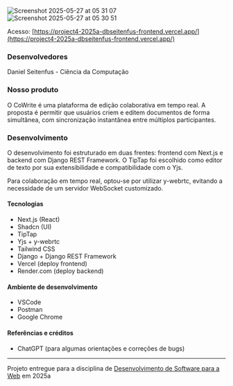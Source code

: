 
![Screenshot 2025-05-27 at 05 31 07](https://github.com/user-attachments/assets/ecc57977-e15d-4d14-9e18-403e74683140)
![Screenshot 2025-05-27 at 05 30 51](https://github.com/user-attachments/assets/00873d4c-90e1-4d83-8c9e-4f00de6ef711)

Acesso: [https://project4-2025a-dbseitenfus-frontend.vercel.app/](https://project4-2025a-dbseitenfus-frontend.vercel.app/)

### Desenvolvedores

Daniel Seitenfus - Ciência da Computação

### Nosso produto

O CoWrite é uma plataforma de edição colaborativa em tempo real. A proposta é permitir que usuários criem e editem documentos de forma simultânea, com sincronização instantânea entre múltiplos participantes.


### Desenvolvimento

O desenvolvimento foi estruturado em duas frentes: frontend com Next.js e backend com Django REST Framework. O TipTap foi escolhido como editor de texto por sua extensibilidade e compatibilidade com o Yjs.

Para colaboração em tempo real, optou-se por utilizar y-webrtc, evitando a necessidade de um servidor WebSocket customizado.

#### Tecnologias

- Next.js (React)
- Shadcn (UI)
- TipTap
-	Yjs + y-webrtc 
-	Tailwind CSS
- Django + Django REST Framework
-	Vercel (deploy frontend)
-	Render.com (deploy backend)

#### Ambiente de desenvolvimento

- VSCode
- Postman
- Google Chrome

#### Referências e créditos

- ChatGPT (para algumas orientações e correções de bugs)

---
Projeto entregue para a disciplina de [Desenvolvimento de Software para a Web](http://github.com/andreainfufsm/elc1090-2025a) em 2025a
